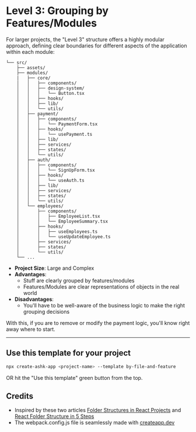 # Level 3: Grouping by Features/Modules

For larger projects, the "Level 3" structure offers a highly modular approach, defining clear boundaries for different aspects of the application within each module:

```
└── src/
    ├── assets/
    ├── modules/
    |   ├── core/
    │   │   ├── components/
    │   │   ├── design-system/
    │   │   │   └── Button.tsx
    │   │   ├── hooks/
    │   │   ├── lib/
    │   │   └── utils/
    │   ├── payment/
    │   │   ├── components/
    │   │   │   └── PaymentForm.tsx
    │   │   ├── hooks/
    │   │   │   └── usePayment.ts
    │   │   ├── lib/
    │   │   ├── services/
    │   │   ├── states/
    │   │   └── utils/
    │   ├── auth/
    │   │   ├── components/
    │   │   │   └── SignUpForm.tsx
    │   │   ├── hooks/
    │   │   │   └── useAuth.ts
    │   │   ├── lib/
    │   │   ├── services/
    │   │   ├── states/
    │   │   └── utils/
    │   └── employees/
    │       ├── components/
    │       │   ├── EmployeeList.tsx
    │       │   └── EmployeeSummary.tsx
    │       ├── hooks/
    │       │   ├── useEmployees.ts
    │       │   └── useUpdateEmployee.ts
    │       ├── services/
    │       ├── states/
    │       └── utils/
    └── ...
```

- **Project Size**: Large and Complex
- **Advantages**:
  - Stuff are clearly grouped by features/modules
  - Features/Modules are clear representations of objects in the real world
- **Disadvantages**:
  - You'll have to be well-aware of the business logic to make the right grouping decisions

With this, if you are to remove or modify the payment logic, you'll know right away where to start.

---

## Use this template for your project

```bash
npx create-ashk-app <project-name> --template by-file-and-feature
```

OR hit the "Use this template" green button from the top.

## Credits

- Inspired by these two articles [Folder Structures in React Projects](https://dev.to/itswillt/folder-structures-in-react-projects-3dp8) and [React Folder Structure in 5 Steps](https://www.robinwieruch.de/react-folder-structure/)
- The webpack.config.js file is seamlessly made with [createapp.dev](https://createapp.dev/)